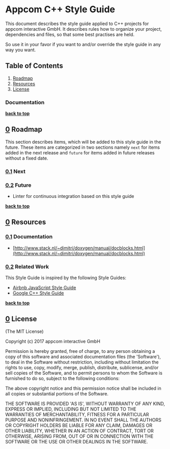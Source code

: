 # Appcom C++ Style Guide

This document describes the style guide applied to C++ projects for appcom interactive GmbH. It describes rules how to organize your project, dependencies and files, so that some best practises are held.

So use it in your favor if you want to and/or override the style guide in any way you want.

<a name="table-of-contents"></a>
## Table of Contents

1. [Roadmap](#roadmap)
1. [Resources](#resources)
1. [License](#license)


### Documentation


**[back to top](#table-of-contents)**


<a name="roadmap"></a>
## [0](#roadmap) Roadmap

This section describes items, which will be added to this style guide in the future.
These items are categorized in two sections namely `next` for items added in the next release and `future` for items added in future releases without a fixed date.

<a name="roadmap-next"></a>
### [0.1](#roadmap-next) Next

<a name="roadmap-future"></a>
### [0.2](#roadmap-future) Future

* Linter for continuous integration based on this style guide

**[back to top](#table-of-contents)**

<a name="resources"></a>
## [0](#resources) Resources

<a name="resources-documentation"></a>
### [0.1](#resources-documentation) Documentation

* [http://www.stack.nl/~dimitri/doxygen/manual/docblocks.html](http://www.stack.nl/~dimitri/doxygen/manual/docblocks.html)

<a name="resources-related-work"></a>
### [0.2](#resources-related-work) Related Work

This Style Guide is inspired by the following Style Guides:

* [Airbnb JavaScript Style Guide](https://github.com/airbnb/javascript)
* [Google C++ Style Guide](https://google.github.io/styleguide/cppguide.html)

**[back to top](#table-of-contents)**

<a name="license"></a>
## [0](#license) License

(The MIT License)

Copyright (c) 2017 appcom interactive GmbH

Permission is hereby granted, free of charge, to any person obtaining a copy of this software and associated documentation files (the 'Software'), to deal in the Software without restriction, including without limitation the rights to use, copy, modify, merge, publish, distribute, sublicense, and/or sell copies of the Software, and to permit persons to whom the Software is furnished to do so, subject to the following conditions:

The above copyright notice and this permission notice shall be included in all copies or substantial portions of the Software.

THE SOFTWARE IS PROVIDED 'AS IS', WITHOUT WARRANTY OF ANY KIND, EXPRESS OR IMPLIED, INCLUDING BUT NOT LIMITED TO THE WARRANTIES OF MERCHANTABILITY, FITNESS FOR A PARTICULAR PURPOSE AND NONINFRINGEMENT. IN NO EVENT SHALL THE AUTHORS OR COPYRIGHT HOLDERS BE LIABLE FOR ANY CLAIM, DAMAGES OR OTHER LIABILITY, WHETHER IN AN ACTION OF CONTRACT, TORT OR OTHERWISE, ARISING FROM, OUT OF OR IN CONNECTION WITH THE SOFTWARE OR THE USE OR OTHER DEALINGS IN THE SOFTWARE.
